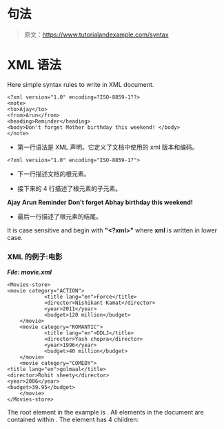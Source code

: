 # 句法

> 原文：<https://www.tutorialandexample.com/syntax>

# XML 语法

Here simple syntax rules to write in XML document.

```
<?xml version="1.0" encoding=?ISO-8859-1??>  
<note>  
<to>Ajay</to>  
<from>Arun</from>  
<heading>Reminder</heading>  
<body>Don't forget Mother birthday this weekend! </body>  
</note>
```

*   第一行语法是 XML 声明。它定义了文档中使用的 xml 版本和编码。

```
<?xml version="1.0" encoding="ISO-8859-1?">
```

*   下一行描述文档的根元素。

**<note>**

*   接下来的 4 行描述了根元素的子元素。

**<to>Ajay</to>** **<from>Arun</from>** **<heading>Reminder</heading>** **<body>Don't forget Abhay birthday this weekend! </body>**

*   最后一行描述了根元素的结尾。

**</note>** It is case sensitive and begin with **"<?xml>"** where **xml** is written in lower case.

### XML 的例子:电影

***File: movie.xml***

```
<Movies-store>    
<movie category="ACTION">    
            <title lang="en">Force</title>    
            <director>Nishikant Kamat</director>    
            <year>2011</year>    
            <budget>120 million</budget>    
    </movie>    
    <movie category="ROMANTIC">    
            <title lang="en">DDLJ</title>    
            <director>Yash chopra</director>    
            <year>1996</year>    
            <budget>40 million</budget>    
    </movie>    
    <movie category="COMEDY">    
<title lang="en">golmaal</title>    
<director>Rohit sheety</director>    
<year>2006</year>    
<budget>39.95</budget>    
    </movie>    
</Movies-store>
```

The root element in the example is <Movies-store>. All elements in the document are contained within <Movies-store>. The <Movie> element has 4 children: <title>, < director>, <year> and <budget>.

### 电子邮件示例

***File: email.xml***

```
<?xml version="1.0" encoding="UTF-8"?>    
<emails>    
<email>    
        <to>Ajay</to>    
        <from>Arun</from>    
        <heading>Hello</heading>    
        <body>Hello brother, Good morning!</body>    
</email>    
<email>    
        <to>Abhay</to>    
        <from>Amit</from>    
        <heading>New year wish</heading>    
        <body>Happy New Year Abhay</body>    
</email>    
<email>    
        <to>Raj</to>    
<from>Priya</from>    
<heading>Morning walk</heading>    
<body>Please start morning walk to stay fit!</body>    
</email>    
<email>    
        <to>Kunal</to>    
<from>Krishna</from>    
<heading>Health Tips</heading>    
<body>Smoking is injurious to health!</body>    
</email>    
</emails>
```

[← Prev](https://www.tutorialandexample.com/html-vs-xml)[Next →](https://www.tutorialandexample.com/xml-technologies)